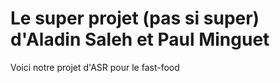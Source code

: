 # Le super projet (pas si super) d'Aladin Saleh et Paul Minguet

Voici notre projet d'ASR pour le fast-food